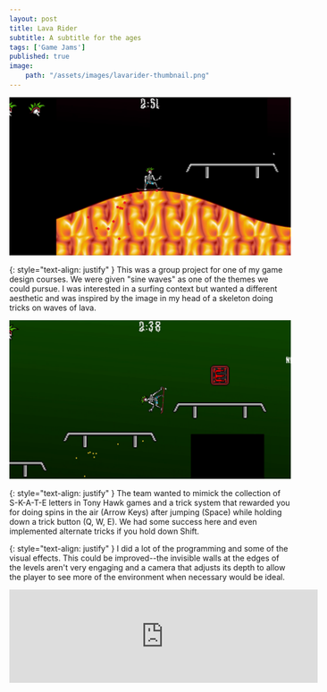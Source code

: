 ```yaml
---
layout: post
title: Lava Rider
subtitle: A subtitle for the ages
tags: ['Game Jams']
published: true
image: 
    path: "/assets/images/lavarider-thumbnail.png"
---
```


![Lava Rider](assets/images/lava-rider-1.png "Lava Rider")

{: style="text-align: justify" }
This was a group project for one of my game design courses. We were given "sine waves" as one of the themes we could pursue. I was interested in a surfing context but wanted a different aesthetic and was inspired by the image in my head of a skeleton doing tricks on waves of lava. 

![Lava Rider](assets/images/lava-rider-2.png "Lava Rider")

{: style="text-align: justify" }
The team wanted to mimick the collection of S-K-A-T-E letters in Tony Hawk games and a trick system that rewarded you for doing spins in the air (Arrow Keys) after jumping (Space) while holding down a trick button (Q, W, E). We had some success here and even implemented alternate tricks if you hold down Shift.

{: style="text-align: justify" }
I did a lot of the programming and some of the visual effects. This could be improved--the invisible walls at the edges of the levels aren't very engaging and a camera that adjusts its depth to allow the player to see more of the environment when necessary would be ideal.

<center><iframe frameborder="0" src="https://itch.io/embed/3250565" width="552" height="167"><a href="https://kieronhiggs.itch.io/lava-rider">Lava Rider by kieronhiggs</a></iframe></center>
